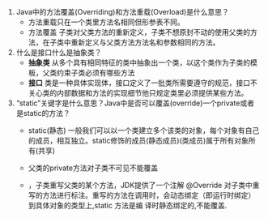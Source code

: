1. Java中的方法覆盖(Overriding)和方法重载(Overload)是什么意思？
   * 方法重载只在一个类里方法名相同但形参表不同。
   * 方法覆盖 子类对父类方法的重新定义，子类不想原封不动的使用父类的方法，在子类中重新定义与父类方法方法名和参数相同的方法。
2. 什么是接口什么是抽象类？
   *  **抽象类**  从多个具有相同特征的类中抽象出一个类，以这个类作为子类的模板，父类约束子类必须有哪些方法
   *  **接口**    类是一种具体实现体，接口定义了一批类所需要遵守的规范，接口不关心类的内部数据和方法的实现细节他只规定类里必须提供某些方法。
3. “static”关键字是什么意思？Java中是否可以覆盖(override)一个private或者是static的方法？
   * static(静态)  一般我们可以以一个类建立多个该类的对象，每个对象有自己的成员，相互独立。static修饰的成员(静态成员)(类成员)属于所有对象所有(共享)

   * 父类的private方法对子类不可见不能覆盖
   * ，子类重写父类的某个方法，JDK提供了一个注解 @Override 对子类中重写的方法进行标注。重写的方法在调用时，会动态绑定（即运行时绑定）到具体对象的类型上,static 方法是编 译时静态绑定的,不能覆盖.